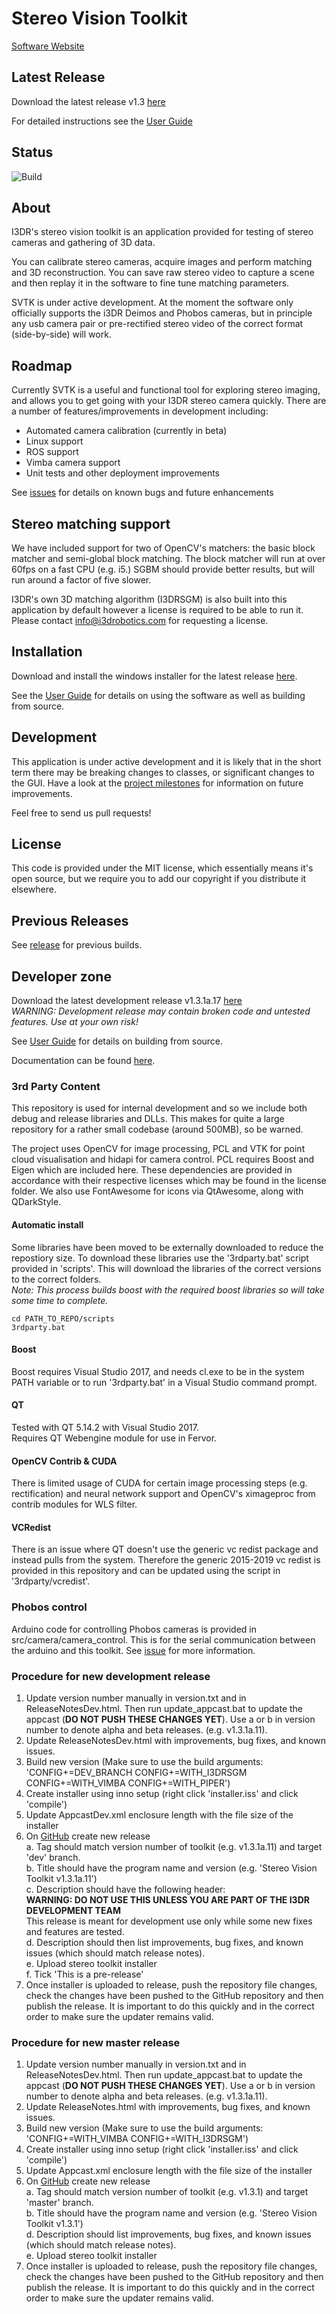 # Stereo Vision Toolkit

[Software Website](https://i3drobotics.github.io/stereo-vision-toolkit/)

## Latest Release
Download the latest release v1.3 [here](https://github.com/i3drobotics/stereo-vision-toolkit/releases/download/v1.3.0/StereoVisionToolkit-1.3.0-Win64.exe)

For detailed instructions see the [User Guide](https://i3drobotics.github.io/stereo-vision-toolkit/app/UserGuide.pdf)

## Status
![Build](https://github.com/i3drobotics/stereo-vision-toolkit/workflows/QT%20Build/badge.svg?branch=dev&event=push)

## About

I3DR's stereo vision toolkit is an application provided for testing of stereo cameras and gathering of 3D data.

You can calibrate stereo cameras, acquire images and perform matching and 3D reconstruction. You can save raw stereo video to capture a scene and then replay it in the software to fine tune matching parameters.

SVTK is under active development. At the moment the software only officially supports the i3DR Deimos and Phobos cameras, but in principle any usb camera pair or pre-rectified stereo video of the correct format (side-by-side) will work.

## Roadmap

Currently SVTK is a useful and functional tool for exploring stereo imaging, and allows you to get going with your I3DR stereo camera quickly. There are a number of features/improvements in development including:

- Automated camera calibration (currently in beta)
- Linux support
- ROS support
- Vimba camera support
- Unit tests and other deployment improvements

See [issues](https://github.com/i3drobotics/stereo-vision-toolkit/issues) for details on known bugs and future enhancements

## Stereo matching support

We have included support for two of OpenCV's matchers: the basic block matcher and semi-global block matching. The block matcher will run at over 60fps on a fast CPU (e.g. i5.) SGBM should provide better results, but will run around a factor of five slower.

I3DR's own 3D matching algorithm (I3DRSGM) is also built into this application by default however a license is required to be able to run it. Please contact info@i3drobotics.com for requesting a license. 

## Installation

Download and install the windows installer for the latest release [here](https://github.com/i3drobotics/stereo-vision-toolkit/releases/download/v1.3.0/StereoVisionToolkit-1.3.0-Win64.exe).

See the [User Guide](https://i3drobotics.github.io/stereo-vision-toolkit/app/UserGuide.pdf) for details on using the software as well as building from source. 

## Development

This application is under active development and it is likely that in the short term there may be breaking changes to classes, or significant changes to the GUI. Have a look at the [project milestones](https://github.com/i3drobotics/stereo-vision-toolkit/milestones) for information on future improvements.

Feel free to send us pull requests!

## License

This code is provided under the MIT license, which essentially means it's open source, but we require you to add our copyright if you distribute it elsewhere.

## Previous Releases

See [release](https://github.com/i3drobotics/stereo-vision-toolkit/releases) for previous builds. 

## Developer zone
Download the latest development release v1.3.1a.17 [here](https://github.com/i3drobotics/stereo-vision-toolkit/releases/download/v1.3.1a.17/StereoVisionToolkit-1.3.1a.17-Win64.exe)   
*WARNING: Development release may contain broken code and untested features. Use at your own risk!*

See [User Guide](https://i3drobotics.github.io/stereo-vision-toolkit/app/UserGuide.pdf) for details on building from source.

Documentation can be found [here](https://i3drobotics.github.io/stereo-vision-toolkit/definitions/html/index.html). 

### 3rd Party Content
This repository is used for internal development and so we include both debug and release libraries and DLLs. This makes for quite a large repository for a rather small codebase (around 500MB), so be warned. 

The project uses OpenCV for image processing, PCL and VTK for point cloud visualisation and hidapi for camera control. PCL requires Boost and Eigen which are included here. These dependencies are provided in accordance with their respective licenses which may be found in the license folder. We also use FontAwesome for icons via QtAwesome, along with QDarkStyle.

#### Automatic install
Some libraries have been moved to be externally downloaded to reduce the repostiory size. To download these libraries use the '3rdparty.bat' script provided in 'scripts'. This will download the libraries of the correct versions to the correct folders.  
*Note: This process builds boost with the required boost libraries so will take some time to complete.*
```
cd PATH_TO_REPO/scripts
3rdparty.bat
```

#### Boost
Boost requires Visual Studio 2017, and needs cl.exe to be in the system PATH variable or to run '3rdparty.bat' in a Visual Studio command prompt. 

#### QT 
Tested with QT 5.14.2 with Visual Studio 2017.  
Requires QT Webengine module for use in Fervor. 

#### OpenCV Contrib & CUDA
There is limited usage of CUDA for certain image processing steps (e.g. rectification) and neural network support and OpenCV's ximageproc from contrib modules for WLS filter.

#### VCRedist
There is an issue where QT doesn't use the generic vc redist package and instead pulls from the system. Therefore the generic 2015-2019 vc redist is provided in this repository and can be updated using the script in '3rdparty/vcredist'.

### Phobos control
Arduino code for controlling Phobos cameras is provided in src/camera/camera_control.
This is for the serial communication between the arduino and this toolkit. See [issue](https://github.com/i3drobotics/stereo-vision-toolkit/issues/54) for more information.

### Procedure for new development release
1. Update version number manually in version.txt and in ReleaseNotesDev.html. Then run update_appcast.bat to update the appcast (**DO NOT PUSH THESE CHANGES YET**). Use a or b in version number to denote alpha and beta releases. (e.g. v1.3.1a.11).
2. Update ReleaseNotesDev.html with improvements, bug fixes, and known issues. 
3. Build new version (Make sure to use the build arguments: 'CONFIG+=DEV_BRANCH CONFIG+=WITH_I3DRSGM CONFIG+=WITH_VIMBA CONFIG+=WITH_PIPER')
4. Create installer using inno setup (right click 'installer.iss' and click 'compile')
6. Update AppcastDev.xml enclosure length with the file size of the installer
5. On [GitHub](https://github.com/i3drobotics/stereo-vision-toolkit/releases) create new release   
a. Tag should match version number of toolkit (e.g. v1.3.1a.11) and target 'dev' branch.    
  b. Title should have the program name and version (e.g. 'Stereo Vision Toolkit v1.3.1a.11')  
  c. Description should have the following header:  
  **WARNING: DO NOT USE THIS UNLESS YOU ARE PART OF THE I3DR DEVELOPMENT TEAM**  
  This release is meant for development use only while some new fixes and features are tested.  
  d. Description should then list improvements, bug fixes, and known issues (which should match release notes).  
  e. Upload stereo toolkit installer  
  f. Tick 'This is a pre-release'
6. Once installer is uploaded to release, push the repository file changes, check the changes have been pushed to the GitHub repository and then publish the release. It is important to do this quickly and in the correct order to make sure the updater remains valid. 

### Procedure for new master release
1. Update version number manually in version.txt and in ReleaseNotesDev.html. Then run update_appcast.bat to update the appcast (**DO NOT PUSH THESE CHANGES YET**). Use a or b in version number to denote alpha and beta releases. (e.g. v1.3.1a.11).
2. Update ReleaseNotes.html with improvements, bug fixes, and known issues. 
3. Build new version (Make sure to use the build arguments: 'CONFIG+=WITH_VIMBA CONFIG+=WITH_I3DRSGM')
4. Create installer using inno setup (right click 'installer.iss' and click 'compile')
6. Update Appcast.xml enclosure length with the file size of the installer
5. On [GitHub](https://github.com/i3drobotics/stereo-vision-toolkit/releases) create new release   
a. Tag should match version number of toolkit (e.g. v1.3.1) and target 'master' branch.    
  b. Title should have the program name and version (e.g. 'Stereo Vision Toolkit v1.3.1')  
  d. Description should list improvements, bug fixes, and known issues (which should match release notes).  
  e. Upload stereo toolkit installer  
6. Once installer is uploaded to release, push the repository file changes, check the changes have been pushed to the GitHub repository and then publish the release. It is important to do this quickly and in the correct order to make sure the updater remains valid. 